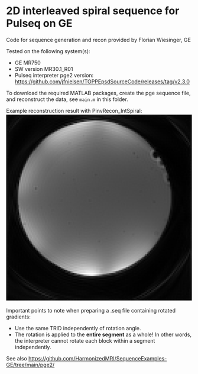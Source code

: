 # 2D interleaved spiral sequence for Pulseq on GE 

Code for sequence generation and recon provided by Florian Wiesinger, GE

Tested on the following system(s):
* GE MR750
* SW version MR30.1\_R01
* Pulseq interpreter pge2 version: https://github.com/jfnielsen/TOPPEpsdSourceCode/releases/tag/v2.3.0

To download the required MATLAB packages,
create the pge sequence file, and reconstruct the data, see `main.m` in this folder.

Example reconstruction result with PinvRecon\_IntSpiral:  
![Example image](1.png)

Important points to note when preparing a .seq file containing rotated gradients:
* Use the same TRID independently of rotation angle.
* The rotation is applied to the **entire segment** as a whole!
  In other words, the interpreter cannot rotate each block 
  within a segment independently.

See also https://github.com/HarmonizedMRI/SequenceExamples-GE/tree/main/pge2/

